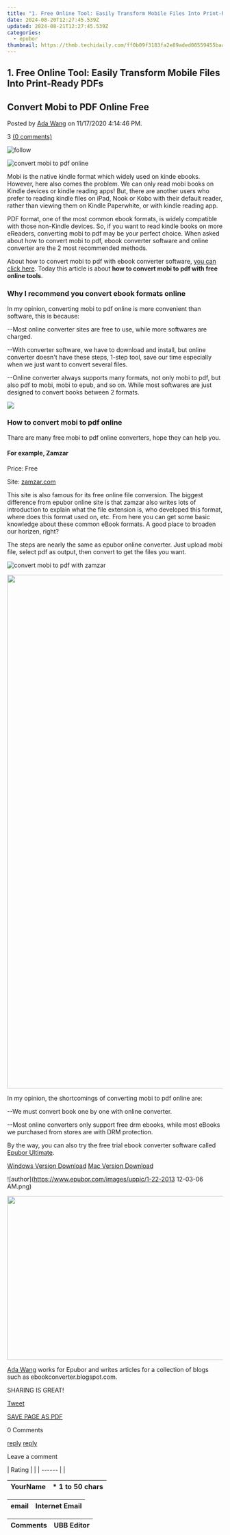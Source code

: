 ```yaml
---
title: "1. Free Online Tool: Easily Transform Mobile Files Into Print-Ready PDFs"
date: 2024-08-20T12:27:45.539Z
updated: 2024-08-21T12:27:45.539Z
categories:
  - epubor
thumbnail: https://thmb.techidaily.com/ff0b09f3183fa2e89aded08559455baa4fb6090d80bf9619fbbaffddf6f64b34.jpg
---
```


## 1. Free Online Tool: Easily Transform Mobile Files Into Print-Ready PDFs

## Convert Mobi to PDF Online Free

Posted by [Ada Wang](https://plus.google.com/+AdaWang/posts) on 11/17/2020 4:14:46 PM.

3 [(0 comments)](http://www.epubor.com/#comment-area) 



![follow](http://www.epubor.com/images/follow.png)

![convert mobi to pdf online](http://www.epubor.com/images/uppic/convert-mobi-to-pdf-online-free.jpg)

Mobi is the native kindle format which widely used on kinde ebooks. However, here also comes the problem. We can only read mobi books on Kindle devices or kindle reading apps! But, there are another users who prefer to reading kindle files on iPad, Nook or Kobo with their default reader, rather than viewing them on Kindle Paperwhite, or with kindle reading app.

PDF format, one of the most common ebook formats, is widely compatible with those non-Kindle devices. So, if you want to read kindle books on more eReaders, converting mobi to pdf may be your perfect choice. When asked about how to convert mobi to pdf, ebook converter software and online converter are the 2 most recommended methods.

About how to convert mobi to pdf with ebook converter software, [you can click here](https://tools.techidaily.com/epubor/ebook-converter/). Today this article is about **how to convert mobi to pdf with free online tools**.

### Why I recommend you convert ebook formats online

In my opinion, converting mobi to pdf online is more convenient than software, this is because:

\--Most online converter sites are free to use, while more softwares are charged.

\--With converter software, we have to download and install, but online converter doesn't have these steps, 1-step tool, save our time especially when we just want to convert several files.

\--Online converter always supports many formats, not only mobi to pdf, but also pdf to mobi, mobi to epub, and so on. While most softwares are just designed to convert books between 2 formats.

<!-- affiliate ads begin -->
<a href="https://store.revouninstaller.com/order/checkout.php?PRODS=28010250&QTY=1&AFFILIATE=108875&CART=1"><img src="https://secure.avangate.com/images/merchant/4282ec8de8c9be897e7aff4aa231b1a4/336__280a.jpg" border="0"></a>
<!-- affiliate ads end -->
### How to convert mobi to pdf online

Thare are many free mobi to pdf online converters, hope they can help you.

####  For example, Zamzar

Price: Free

Site: [zamzar.com](http://www.zamzar.com/convert/mobi-to-pdf/)

This site is also famous for its free online file conversion. The biggest difference from epubor online site is that zamzar also writes lots of introduction to explain what the file extension is, who developed this format, where does this format used on, etc. From here you can get some basic knowledge about these common eBook formats. A good place to broaden our horizen, right?

The steps are nearly the same as epubor online converter. Just upload mobi file, select pdf as output, then convert to get the files you want.

![convert mobi to pdf with zamzar](http://www.epubor.com/images/uppic/mobi-to-pdf-with-zamzar.png)

<!-- affiliate ads begin -->
<a href="https://engwe.pxf.io/c/5597632/2093504/25579" target="_top" id="2093504"><img src="//a.impactradius-go.com/display-ad/25579-2093504" border="0" alt="" width="1200" height="1200"/></a><img height="0" width="0" src="https://imp.pxf.io/i/5597632/2093504/25579" style="position:absolute;visibility:hidden;" border="0" />
<!-- affiliate ads end -->
In my opinion, the shortcomings of converting mobi to pdf online are:

\--We must convert book one by one with online converter.

\--Most online converters only support free drm ebooks, while most eBooks we purchased from stores are with DRM protection.

By the way, you can also try the free trial ebook converter software called [Epubor Ultimate](https://tools.techidaily.com/epubor/ultimate/).

[Windows Version Download](https://tools.techidaily.com/epubor/ultimate/) [Mac Version Download](https://tools.techidaily.com/epubor/ultimate/) 

![author](https://www.epubor.com/images/uppic/1-22-2013 12-03-06 AM.png)

<!-- affiliate ads begin -->
<a href="https://ship7com.pxf.io/c/5597632/1509856/17634" target="_top" id="1509856"><img src="//a.impactradius-go.com/display-ad/17634-1509856" border="0" alt="" width="730" height="383"/></a>
<!-- affiliate ads end -->
[Ada Wang](https://plus.google.com/+AdaWang/posts) works for Epubor and writes articles for a collection of blogs such as ebookconverter.blogspot.com.

SHARING IS GREAT!

[Tweet](https://twitter.com/share) 

[SAVE PAGE AS PDF](https://tools.techidaily.com/epubor/products/) 



0 Comments

[reply](https://tools.techidaily.com/epubor/products/) [reply](https://tools.techidaily.com/epubor/products/) 

Leave a comment

| Rating |  |
| ------ |  |

| YourName | \*  1 to 50 chars |
| -------- | ----------------- |

| email | Internet Email |
| ----- | -------------- |

| Comments | UBB Editor |
| -------- | ---------- |

<ins class="adsbygoogle"
     style="display:block"
     data-ad-format="autorelaxed"
     data-ad-client="ca-pub-7571918770474297"
     data-ad-slot="1223367746"></ins>



<ins class="adsbygoogle"
     style="display:block"
     data-ad-client="ca-pub-7571918770474297"
     data-ad-slot="8358498916"
     data-ad-format="auto"
     data-full-width-responsive="true"></ins>



